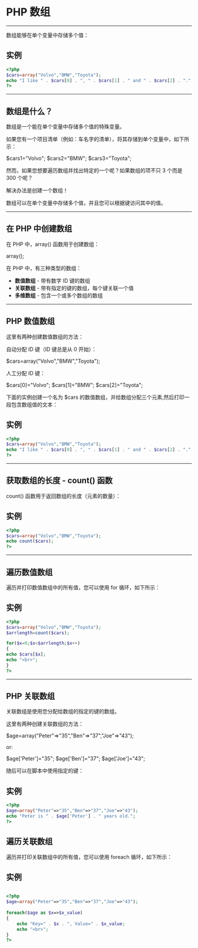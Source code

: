# PHP 数组

------

数组能够在单个变量中存储多个值：

## 实例

```php
<?php
$cars=array("Volvo","BMW","Toyota");
echo "I like " . $cars[0] . ", " . $cars[1] . " and " . $cars[2] . ".";
?>
```

------

## 数组是什么？

数组是一个能在单个变量中存储多个值的特殊变量。

如果您有一个项目清单（例如：车名字的清单），将其存储到单个变量中，如下所示：

$cars1="Volvo";
$cars2="BMW";
$cars3="Toyota";

然而，如果您想要遍历数组并找出特定的一个呢？如果数组的项不只 3 个而是 300 个呢？

解决办法是创建一个数组！

数组可以在单个变量中存储多个值，并且您可以根据键访问其中的值。

------

## 在 PHP 中创建数组

在 PHP 中，array() 函数用于创建数组：

array();

在 PHP 中，有三种类型的数组：

- **数值数组** - 带有数字 ID 键的数组
- **关联数组** - 带有指定的键的数组，每个键关联一个值
- **多维数组** - 包含一个或多个数组的数组

------

## PHP 数值数组

这里有两种创建数值数组的方法：

自动分配 ID 键（ID 键总是从 0 开始）：

$cars=array("Volvo","BMW","Toyota");

人工分配 ID 键：

$cars[0]="Volvo";
$cars[1]="BMW";
$cars[2]="Toyota";

下面的实例创建一个名为 $cars 的数值数组，并给数组分配三个元素,然后打印一段包含数组值的文本：

## 实例

```php
<?php
$cars=array("Volvo","BMW","Toyota");
echo "I like " . $cars[0] . ", " . $cars[1] . " and " . $cars[2] . ".";
?>
```



------

## 获取数组的长度 - count() 函数

count() 函数用于返回数组的长度（元素的数量）：

## 实例

```php
<?php
$cars=array("Volvo","BMW","Toyota");
echo count($cars);
?>
```



------

## 遍历数值数组

遍历并打印数值数组中的所有值，您可以使用 for 循环，如下所示：

## 实例

```php
<?php
$cars=array("Volvo","BMW","Toyota");
$arrlength=count($cars);

for($x=0;$x<$arrlength;$x++)
{
echo $cars[$x];
echo "<br>";
}
?>
```



------

## PHP 关联数组

关联数组是使用您分配给数组的指定的键的数组。

这里有两种创建关联数组的方法：

$age=array("Peter"=>"35","Ben"=>"37","Joe"=>"43");

or:

$age['Peter']="35";
$age['Ben']="37";
$age['Joe']="43";

随后可以在脚本中使用指定的键：

## 实例

```php
<?php
$age=array("Peter"=>"35","Ben"=>"37","Joe"=>"43");
echo "Peter is " . $age['Peter'] . " years old.";
?>
```

## 遍历关联数组

遍历并打印关联数组中的所有值，您可以使用 foreach 循环，如下所示：

## 实例

```php

<?php
$age=array("Peter"=>"35","Ben"=>"37","Joe"=>"43");
 
foreach($age as $x=>$x_value)
{
    echo "Key=" . $x . ", Value=" . $x_value;
    echo "<br>";
}
?>
```

